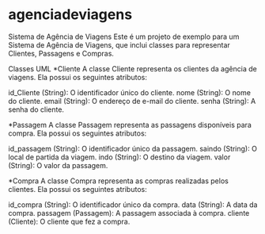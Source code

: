 # agenciadeviagens
Sistema de Agência de Viagens
Este é um projeto de exemplo para um Sistema de Agência de Viagens, que inclui classes para representar Clientes, Passagens e Compras.

Classes UML
*Cliente
A classe Cliente representa os clientes da agência de viagens. Ela possui os seguintes atributos:

id_Cliente (String): O identificador único do cliente.
nome (String): O nome do cliente.
email (String): O endereço de e-mail do cliente.
senha (String): A senha do cliente.

*Passagem
A classe Passagem representa as passagens disponíveis para compra. Ela possui os seguintes atributos:

id_passagem (String): O identificador único da passagem.
saindo (String): O local de partida da viagem.
indo (String): O destino da viagem.
valor (String): O valor da passagem.

*Compra
A classe Compra representa as compras realizadas pelos clientes. Ela possui os seguintes atributos:

id_compra (String): O identificador único da compra.
data (String): A data da compra.
passagem (Passagem): A passagem associada à compra.
cliente (Cliente): O cliente que fez a compra.
